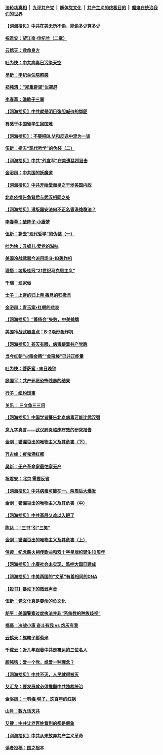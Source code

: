 ####  [法轮功真相](../../../../basic/blob/master/README.md?t=06281302) &nbsp;|&nbsp; [九评共产党](../../../../9ping.md/blob/master/README.md?t=06281302) &nbsp;|&nbsp; [解体党文化](../../../../jtdwh.md/blob/master/README.md?t=06281302)  &nbsp;|&nbsp; [共产主义的终极目的](../../../../gczydzjmd.md/blob/master/README.md?t=06281302) &nbsp;|&nbsp; [魔鬼在统治我们的世界](../../../../mgztzwmdsj.md/blob/master/README.md?t=06281302) 

#### [【网海拾贝】中共在美无所不偷，能偷多少算多少](../pages/nsc993/n12216875.md?t=06281302) 

#### [祝君安：望江南·申纪兰（二章）](../pages/nsc993/n12216556.md?t=06281302) 

#### [云鹤天：救命良方](../pages/nsc993/n12216543.md?t=06281302) 

#### [吐为快：中共病毒已污染天空](../pages/nsc993/n12215786.md?t=06281302) 

#### [吴新：申纪兰住院照感](../pages/nsc993/n12215730.md?t=06281302) 

#### [郑纯清：“郑重辟谣”似罩屏](../pages/nsc993/n12215700.md?t=06281302) 

#### [李春草：渔歌子三章](../pages/nsc993/n12215653.md?t=06281302) 

#### [【网海拾贝】中共就是明目张胆喊价的绑匪](../pages/nsc993/n12215381.md?t=06281302) 

#### [有感于中国留学生回国难](../pages/nsc993/n12212960.md?t=06281302) 

#### [【网海拾贝】：不要把BLM和反送中混为一谈](../pages/nsc993/n12213076.md?t=06281302) 

#### [伍新：撕去“现代哲学”的伪装（二）](../pages/nsc993/n12211310.md?t=06281302) 

#### [【网海拾贝】中共“外宣军”在美遭猛烈狙击](../pages/nsc993/n12211190.md?t=06281302) 

#### [金浴凤：中共国的妖魔道](../pages/nsc993/n12208163.md?t=06281302) 

#### [【网海拾贝】中共开始堂而皇之干涉美国内政](../pages/nsc993/n12205646.md?t=06281302) 

#### [北京疫情告急背后与武汉相同之处](../pages/nsc993/n12201610.md?t=06281302) 

#### [【网海拾贝】港版国安法何不正名香港维稳法？](../pages/nsc993/n12203675.md?t=06281302) 

#### [李春草：破阵子·小康梦](../pages/nsc993/n12202996.md?t=06281302) 

#### [伍新：撕去“现代哲学”的伪装（一）](../pages/nsc993/n12202666.md?t=06281302) 

#### [吐为快：丑奴儿·爱党的滋味](../pages/nsc993/n12202630.md?t=06281302) 

#### [美国冷战武器今派用场 B-1B轰炸机](../pages/nsc993/n12202368.md?t=06281302) 

#### [理悟：垃圾桂冠“21世纪马克思主义”](../pages/nsc993/n12201220.md?t=06281302) 

#### [千瑞：渔家傲](../pages/nsc993/n12201174.md?t=06281302) 

#### [士子：上帝的归上帝 撒旦的归撒旦](../pages/nsc993/n12199902.md?t=06281302) 

#### [金浴凤：青玉案•红朝的悲哀](../pages/nsc993/n12199650.md?t=06281302) 

#### [【网海拾贝】“蓬杨会”失败，中美摊牌](../pages/nsc993/n12199598.md?t=06281302) 

#### [美国冷战武器盘点：B-2隐形轰炸机](../pages/nsc993/n12199226.md?t=06281302) 

#### [【网海拾贝】苍天有眼，病毒跟着共产党跑](../pages/nsc993/n12197648.md?t=06281302) 

#### [当今红朝“火眼金睛”“金箍棒”已非正能量](../pages/nsc993/n12196834.md?t=06281302) 

#### [吐为快：菩萨蛮 · 末日晚钟](../pages/nsc993/n12196689.md?t=06281302) 

#### [顾国平：共产邪恶恐怖残暴的结果](../pages/nsc993/n12195238.md?t=06281302) 

#### [行子：纽约琐事](../pages/nsc993/n12194752.md?t=06281302) 

#### [关乐： 三文鱼三三问](../pages/nsc993/n12194626.md?t=06281302) 

#### [【网海拾贝】中国学者警告北京病毒可能比武汉强](../pages/nsc993/n12193964.md?t=06281302) 

#### [念九字真言——武汉肺炎临床疗效的研究报告](../pages/nsc993/n12190804.md?t=06281302) 

#### [金剑：错漏百出的唯物主义及其危害（下）](../pages/nsc993/n12191909.md?t=06281302) 

#### [万古缘：疫鬼满红都](../pages/nsc993/n12191847.md?t=06281302) 

#### [吴新：无产革命家最怕家无产](../pages/nsc993/n12191806.md?t=06281302) 

#### [祝君安：北京 需要反省](../pages/nsc993/n12191766.md?t=06281302) 

#### [【网海拾贝】中共病毒可能在一、两周后大爆发](../pages/nsc993/n12190517.md?t=06281302) 

#### [金剑：错漏百出的唯物主义及其危害（中）](../pages/nsc993/n12188778.md?t=06281302) 

#### [【网海拾贝】中共高层又难以入眠了](../pages/nsc993/n12188425.md?t=06281302) 

#### [陈达 ：“三书”引“三笑”](../pages/nsc993/n12187929.md?t=06281302) 

#### [金剑：错漏百出的唯物主义及其危害（上）](../pages/nsc993/n12186502.md?t=06281302) 

#### [倪娅：纪念薪火相传歌曲和双十字星旗帜诞生10周年](../pages/nsc993/n12186439.md?t=06281302) 

#### [【网海拾贝】小康社会未实现，监控大国已建成](../pages/nsc993/n12185468.md?t=06281302) 

#### [【网海拾贝】中美两国的“文革”有着相同的DNA](../pages/nsc993/n12184487.md?t=06281302) 

#### [【投书】暴动下的微弱声音](../pages/nsc993/n12183493.md?t=06281302) 

#### [伍新：党文化真是要命的负文化](../pages/nsc993/n12182742.md?t=06281302) 

#### [胡平：美国警察过度执法并非“系统性的种族歧视”](../pages/nsc993/n12182713.md?t=06281302) 

#### [福磊：决战小康 奋斗有我 vs 炮灰有我](../pages/nsc993/n12182693.md?t=06281302) 

#### [云鹤天：熊瞎子掰苞米](../pages/nsc993/n12182680.md?t=06281302) 

#### [千载云：近几年跟着中共走霉运的三位名人](../pages/nsc993/n12182649.md?t=06281302) 

#### [颜纯钩：爱一个党，或爱一种理念？](../pages/nsc993/n12182640.md?t=06281302) 

#### [【网海拾贝】中共不灭，人民就得被灭](../pages/nsc993/n12180698.md?t=06281302) 

#### [艾汇龙：要发展就必须推翻中共独裁统治](../pages/nsc993/n12180647.md?t=06281302) 

#### [金浴凤：一剪梅·够了，这百年的红祸](../pages/nsc993/n12180002.md?t=06281302) 

#### [山月：数九话灭共](../pages/nsc993/n12179940.md?t=06281302) 

#### [艾健：中共让老百姓看到的都是假象](../pages/nsc993/n12179778.md?t=06281302) 

#### [【网海拾贝】中共从未放弃共产主义革命](../pages/nsc993/n12176687.md?t=06281302) 

#### [读者投稿：国之根本](../pages/nsc993/n12176662.md?t=06281302) 

